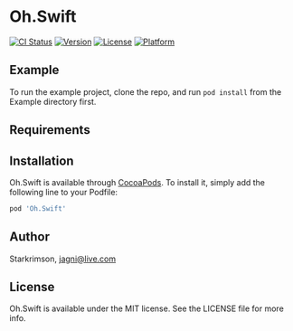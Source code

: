 # Oh.Swift

[![CI Status](https://img.shields.io/travis/Starkrimson/Oh.Swift.svg?style=flat)](https://travis-ci.org/Starkrimson/Oh.Swift)
[![Version](https://img.shields.io/cocoapods/v/Oh.Swift.svg?style=flat)](https://cocoapods.org/pods/Oh.Swift)
[![License](https://img.shields.io/cocoapods/l/Oh.Swift.svg?style=flat)](https://cocoapods.org/pods/Oh.Swift)
[![Platform](https://img.shields.io/cocoapods/p/Oh.Swift.svg?style=flat)](https://cocoapods.org/pods/Oh.Swift)

## Example

To run the example project, clone the repo, and run `pod install` from the Example directory first.

## Requirements

## Installation

Oh.Swift is available through [CocoaPods](https://cocoapods.org). To install
it, simply add the following line to your Podfile:

```ruby
pod 'Oh.Swift'
```

## Author

Starkrimson, jagni@live.com

## License

Oh.Swift is available under the MIT license. See the LICENSE file for more info.
